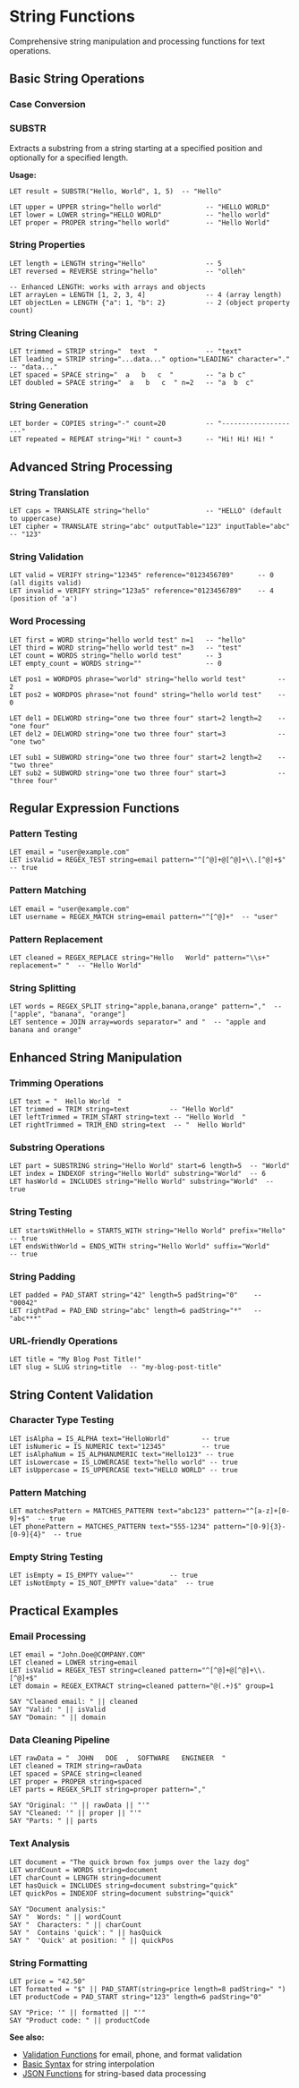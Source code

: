 # String Functions

Comprehensive string manipulation and processing functions for text operations.

## Basic String Operations

### Case Conversion

### SUBSTR
Extracts a substring from a string starting at a specified position and optionally for a specified length.

**Usage:**
```rexx
LET result = SUBSTR("Hello, World", 1, 5)  -- "Hello"
```
```rexx
LET upper = UPPER string="hello world"           -- "HELLO WORLD"
LET lower = LOWER string="HELLO WORLD"           -- "hello world" 
LET proper = PROPER string="hello world"         -- "Hello World"
```

### String Properties
```rexx
LET length = LENGTH string="Hello"               -- 5
LET reversed = REVERSE string="hello"            -- "olleh"

-- Enhanced LENGTH: works with arrays and objects  
LET arrayLen = LENGTH [1, 2, 3, 4]               -- 4 (array length)
LET objectLen = LENGTH {"a": 1, "b": 2}          -- 2 (object property count)
```

### String Cleaning
```rexx
LET trimmed = STRIP string="  text  "            -- "text"
LET leading = STRIP string="...data..." option="LEADING" character="."  -- "data..."
LET spaced = SPACE string="  a   b   c  "        -- "a b c"
LET doubled = SPACE string="  a   b   c  " n=2   -- "a  b  c"
```

### String Generation
```rexx
LET border = COPIES string="-" count=20          -- "--------------------"
LET repeated = REPEAT string="Hi! " count=3      -- "Hi! Hi! Hi! "
```

## Advanced String Processing

### String Translation
```rexx
LET caps = TRANSLATE string="hello"              -- "HELLO" (default to uppercase)
LET cipher = TRANSLATE string="abc" outputTable="123" inputTable="abc"  -- "123"
```

### String Validation
```rexx
LET valid = VERIFY string="12345" reference="0123456789"      -- 0 (all digits valid)
LET invalid = VERIFY string="123a5" reference="0123456789"    -- 4 (position of 'a')
```

### Word Processing
```rexx
LET first = WORD string="hello world test" n=1   -- "hello"
LET third = WORD string="hello world test" n=3   -- "test"
LET count = WORDS string="hello world test"      -- 3
LET empty_count = WORDS string=""                -- 0

LET pos1 = WORDPOS phrase="world" string="hello world test"        -- 2
LET pos2 = WORDPOS phrase="not found" string="hello world test"    -- 0

LET del1 = DELWORD string="one two three four" start=2 length=2    -- "one four"
LET del2 = DELWORD string="one two three four" start=3             -- "one two"

LET sub1 = SUBWORD string="one two three four" start=2 length=2    -- "two three"
LET sub2 = SUBWORD string="one two three four" start=3             -- "three four"
```

## Regular Expression Functions

### Pattern Testing
```rexx
LET email = "user@example.com"
LET isValid = REGEX_TEST string=email pattern="^[^@]+@[^@]+\\.[^@]+$"  -- true
```

### Pattern Matching
```rexx
LET email = "user@example.com"
LET username = REGEX_MATCH string=email pattern="^[^@]+"  -- "user"
```

### Pattern Replacement
```rexx
LET cleaned = REGEX_REPLACE string="Hello   World" pattern="\\s+" replacement=" "  -- "Hello World"
```

### String Splitting
```rexx
LET words = REGEX_SPLIT string="apple,banana,orange" pattern=","  -- ["apple", "banana", "orange"]
LET sentence = JOIN array=words separator=" and "  -- "apple and banana and orange"
```

## Enhanced String Manipulation

### Trimming Operations
```rexx
LET text = "  Hello World  "
LET trimmed = TRIM string=text          -- "Hello World"
LET leftTrimmed = TRIM_START string=text -- "Hello World  "
LET rightTrimmed = TRIM_END string=text  -- "  Hello World"
```

### Substring Operations
```rexx
LET part = SUBSTRING string="Hello World" start=6 length=5  -- "World"
LET index = INDEXOF string="Hello World" substring="World"  -- 6
LET hasWorld = INCLUDES string="Hello World" substring="World"  -- true
```

### String Testing
```rexx
LET startsWithHello = STARTS_WITH string="Hello World" prefix="Hello"  -- true
LET endsWithWorld = ENDS_WITH string="Hello World" suffix="World"      -- true
```

### String Padding
```rexx
LET padded = PAD_START string="42" length=5 padString="0"    -- "00042"
LET rightPad = PAD_END string="abc" length=6 padString="*"   -- "abc***"
```

### URL-friendly Operations
```rexx
LET title = "My Blog Post Title!"
LET slug = SLUG string=title  -- "my-blog-post-title"
```

## String Content Validation

### Character Type Testing
```rexx
LET isAlpha = IS_ALPHA text="HelloWorld"        -- true
LET isNumeric = IS_NUMERIC text="12345"         -- true
LET isAlphaNum = IS_ALPHANUMERIC text="Hello123" -- true
LET isLowercase = IS_LOWERCASE text="hello world" -- true
LET isUppercase = IS_UPPERCASE text="HELLO WORLD" -- true
```

### Pattern Matching
```rexx
LET matchesPattern = MATCHES_PATTERN text="abc123" pattern="^[a-z]+[0-9]+$"  -- true
LET phonePattern = MATCHES_PATTERN text="555-1234" pattern="[0-9]{3}-[0-9]{4}"  -- true
```

### Empty String Testing
```rexx
LET isEmpty = IS_EMPTY value=""         -- true
LET isNotEmpty = IS_NOT_EMPTY value="data"  -- true
```

## Practical Examples

### Email Processing
```rexx
LET email = "John.Doe@COMPANY.COM"
LET cleaned = LOWER string=email
LET isValid = REGEX_TEST string=cleaned pattern="^[^@]+@[^@]+\\.[^@]+$"
LET domain = REGEX_EXTRACT string=cleaned pattern="@(.+)$" group=1

SAY "Cleaned email: " || cleaned
SAY "Valid: " || isValid
SAY "Domain: " || domain
```

### Data Cleaning Pipeline
```rexx
LET rawData = "  JOHN   DOE  ,  SOFTWARE   ENGINEER  "
LET cleaned = TRIM string=rawData
LET spaced = SPACE string=cleaned
LET proper = PROPER string=spaced
LET parts = REGEX_SPLIT string=proper pattern=","

SAY "Original: '" || rawData || "'"
SAY "Cleaned: '" || proper || "'"
SAY "Parts: " || parts
```

### Text Analysis
```rexx
LET document = "The quick brown fox jumps over the lazy dog"
LET wordCount = WORDS string=document
LET charCount = LENGTH string=document
LET hasQuick = INCLUDES string=document substring="quick"
LET quickPos = INDEXOF string=document substring="quick"

SAY "Document analysis:"
SAY "  Words: " || wordCount
SAY "  Characters: " || charCount  
SAY "  Contains 'quick': " || hasQuick
SAY "  'Quick' at position: " || quickPos
```

### String Formatting
```rexx
LET price = "42.50"
LET formatted = "$" || PAD_START(string=price length=8 padString=" ")
LET productCode = PAD_START string="123" length=6 padString="0"

SAY "Price: '" || formatted || "'"
SAY "Product code: " || productCode
```

**See also:** 
- [Validation Functions](11-validation-functions.md) for email, phone, and format validation
- [Basic Syntax](01-basic-syntax.md) for string interpolation
- [JSON Functions](08-json-functions.md) for string-based data processing
